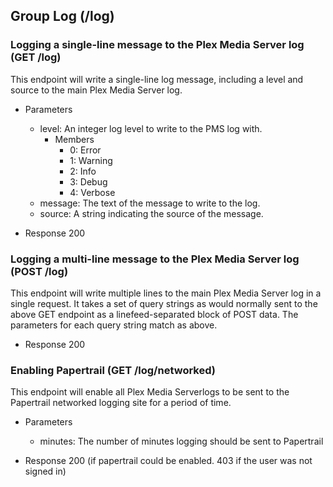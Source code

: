 ## Group Log (/log)

### Logging a single-line message to the Plex Media Server log (GET /log)

This endpoint will write a single-line log message, including a level and source to the main Plex Media Server log.

+ Parameters
    + level: An integer log level to write to the PMS log with.
        + Members
            + 0: Error
            + 1: Warning
            + 2: Info
            + 3: Debug
            + 4: Verbose
    + message: The text of the message to write to the log.
    + source: A string indicating the source of the message.

+ Response 200

### Logging a multi-line message to the Plex Media Server log (POST /log)

This endpoint will write multiple lines to the main Plex Media Server log in a single request. It takes a set of query strings as would normally sent to the above GET endpoint as a linefeed-separated block of POST data. The parameters for each query string match as above.

+ Response 200

### Enabling Papertrail (GET /log/networked)

This endpoint will enable all Plex Media Serverlogs to be sent to the Papertrail networked logging site for a period of time.

+ Parameters
    + minutes: The number of minutes logging should be sent to Papertrail

+ Response 200 (if papertrail could be enabled. 403 if the user was not signed in)
